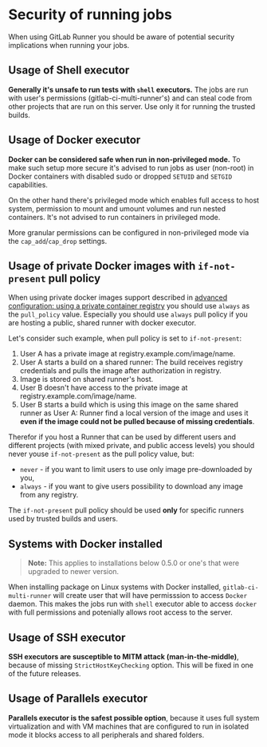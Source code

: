# Security of running jobs

When using GitLab Runner you should be aware of potential security implications
when running your jobs.

## Usage of Shell executor

**Generally it's unsafe to run tests with `shell` executors.** The jobs are run
with user's permissions (gitlab-ci-multi-runner's) and can steal code from other
projects that are run on this server. Use only it for running the trusted builds.

## Usage of Docker executor

**Docker can be considered safe when run in non-privileged mode.** To make such
setup more secure it's advised to run jobs as user (non-root) in Docker containers
with disabled sudo or dropped `SETUID` and `SETGID` capabilities.

On the other hand there's privileged mode which enables full access to host system,
permission to mount and umount volumes and run nested containers. It's not advised
to run containers in privileged mode.

More granular permissions can be configured in non-privileged mode via the
`cap_add`/`cap_drop` settings.

## Usage of private Docker images with `if-not-present` pull policy

When using private docker images support described in
[advanced configuration: using a private container registry](../configuration/advanced-configuration.md#using-a-private-container-registry)
you should use `always` as the `pull_policy` value. Especially you should
use `always` pull policy if you are hosting a public, shared runner with
docker executor.

Let's consider such example, when pull policy is set to `if-not-present`:

1. User A has a private image at registry.example.com/image/name.
1. User A starts a build on a shared runner: The build receives registry
   credentials and pulls the image after authorization in registry.
1. Image is stored on shared runner's host.
1. User B doesn't have access to the private image at registry.example.com/image/name.
1. User B starts a build which is using this image on the same shared runner
   as User A: Runner find a local version of the image and uses it **even if
   the image could not be pulled because of missing credentials**.

Therefor if you host a Runner that can be used by different users and
different projects (with mixed private, and public access levels) you should
never youse `if-not-present` as the pull policy value, but:
- `never` - if you want to limit users to use only image pre-downloaded by you,
- `always` - if you want to give users possibility to download any image from
  any registry.

The `if-not-present` pull policy should be used **only** for specific runners
used by trusted builds and users.

## Systems with Docker installed

>**Note:**
This applies to installations below 0.5.0 or one's that were upgraded to newer version.

When installing package on Linux systems with Docker installed, `gitlab-ci-multi-runner`
will create user that will have permisssion to access `Docker` daemon. This makes
the jobs run with `shell` executor able to access `docker` with full permissions
and potenially allows root access to the server.

## Usage of SSH executor

**SSH executors are susceptible to MITM attack (man-in-the-middle)**, because of
missing `StrictHostKeyChecking` option. This will be fixed in one of the future
releases.

## Usage of Parallels executor

**Parallels executor is the safest possible option**, because it uses full system
virtualization and with VM machines that are configured to run in isolated mode
it blocks access to all peripherals and shared folders.
